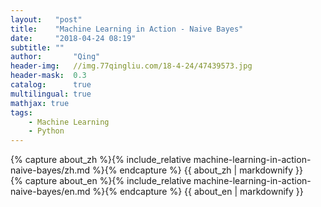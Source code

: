 ```yaml
---
layout:   "post"
title:    "Machine Learning in Action - Naive Bayes"
date:     "2018-04-24 08:19"
subtitle: ""
author:       "Qing"
header-img:   //img.77qingliu.com/18-4-24/47439573.jpg
header-mask:  0.3
catalog:      true
multilingual: true
mathjax: true
tags:
    - Machine Learning
    - Python
---
```

<!-- Chinese Version -->
<div class="zh post-container">
    {% capture about_zh %}{% include_relative machine-learning-in-action-naive-bayes/zh.md %}{% endcapture %}
    {{ about_zh | markdownify }}
</div>

<!-- English Version -->
<div class="en post-container">
    {% capture about_en %}{% include_relative machine-learning-in-action-naive-bayes/en.md %}{% endcapture %}
    {{ about_en | markdownify }}
</div>
